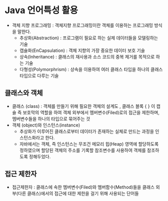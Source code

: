 # Java 언어특성 활용

* 객체 지향 프로그래밍 : 객체지향 프로그래밍이란 객체를 이용하는 프로그래밍 방식을 말한다.
  * 추상화(Abstraction) : 프로그램이 필요로 하는 실제 데이터들을 모델링하는 기술
  * 캡슐화(EnCapsulation) : 객체 지향의 가장 중요한 데이터 보호 기술
  * 상속(Inheritance) : 클래스의 재사용과 소스 코드의 중복 제거를 목적으로 하는 기술
  * 다형성(Polymorphrism) : 상속을 이용하여 여러 클래스 타입을 하나의 클래스 타입으로 다루는 기술 

## 클래스와 객체

* 클래스 (class) : 객체를 만들기 위해 필요한 객체의 설계도 , 클래스 블록 { } 이 캡슐 즉 보호막의 역할을 하여 객체 외부에서 멤버변수(Filed)로의 접근을 제한하며, 멤버변수들을 하나의 타입으로 묶어주는 것
* 객체 (object)와 인스턴스(instance) 
  * 추상화가 이루어진 클래스로부터 데이터가 존재하는 실체로 만드는 과정을 인스턴스화라고 한다. 
  * 자바에서는 객체, 즉 인스턴스는 무조건 메모리 힙(Heap) 영역에 할당하도록 정하였으며 할당된 객체의 주소를 기록할 참조변수를 사용하여 객체를 참조하도록 정해두었다.

## 접근 제한자

* 접근제한자 : 클래스에 속한 멤버변수(Filed)와 멤버함수(Method)들을 클래스 외부(다른 클래스)에서의 접근에 대한 제한을 걸기 위해 사용되는 단어들